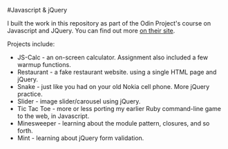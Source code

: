 #Javascript & jQuery

I built the work in this repository as part of the Odin Project's course on Javascript and JQuery. You can find out more [on their site](http://www.theodinproject.com/javascript-and-jquery?ref=lc-pb).

Projects include:
- JS-Calc - an on-screen calculator. Assignment also included a few warmup functions.
- Restaurant - a fake restaurant website. using a single HTML page and jQuery.
- Snake - just like you had on your old Nokia cell phone. More jQuery practice.
- Slider - image slider/carousel using jQuery.
- Tic Tac Toe - more or less porting my earlier Ruby command-line game to the web, in Javascript.
- Minesweeper - learning about the module pattern, closures, and so forth.
- Mint - learning about jQuery form validation.
